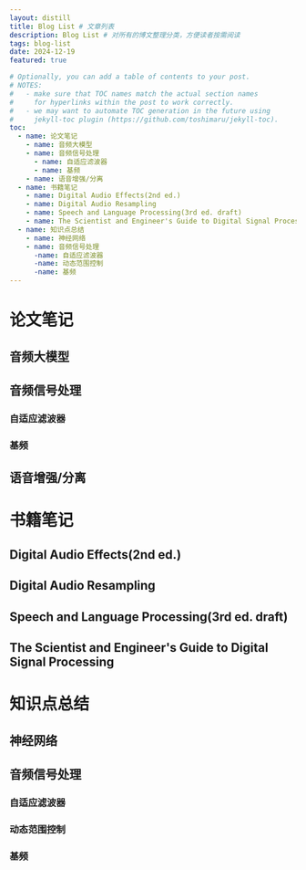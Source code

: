 ```yaml
---
layout: distill
title: Blog List # 文章列表
description: Blog List # 对所有的博文整理分类，方便读者按需阅读
tags: blog-list
date: 2024-12-19
featured: true

# Optionally, you can add a table of contents to your post.
# NOTES:
#   - make sure that TOC names match the actual section names
#     for hyperlinks within the post to work correctly.
#   - we may want to automate TOC generation in the future using
#     jekyll-toc plugin (https://github.com/toshimaru/jekyll-toc).
toc:
  - name: 论文笔记
    - name: 音频大模型
    - name: 音频信号处理
      - name: 自适应滤波器
      - name: 基频
    - name: 语音增强/分离
  - name: 书籍笔记
    - name: Digital Audio Effects(2nd ed.)
    - name: Digital Audio Resampling
    - name: Speech and Language Processing(3rd ed. draft)
    - name: The Scientist and Engineer's Guide to Digital Signal Processing
  - name: 知识点总结
    - name: 神经网络
    - name: 音频信号处理
      -name: 自适应滤波器
      -name: 动态范围控制
      -name: 基频
---
```


# 论文笔记
## 音频大模型
## 音频信号处理
### 自适应滤波器
### 基频
## 语音增强/分离

# 书籍笔记
## Digital Audio Effects(2nd ed.)
## Digital Audio Resampling
## Speech and Language Processing(3rd ed. draft)
## The Scientist and Engineer's Guide to Digital Signal Processing

# 知识点总结
## 神经网络
## 音频信号处理
### 自适应滤波器
### 动态范围控制
### 基频